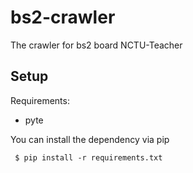bs2-crawler
===========

The crawler for bs2 board NCTU-Teacher

## Setup
Requirements:
 - pyte

You can install the dependency via pip
```
 $ pip install -r requirements.txt
```
